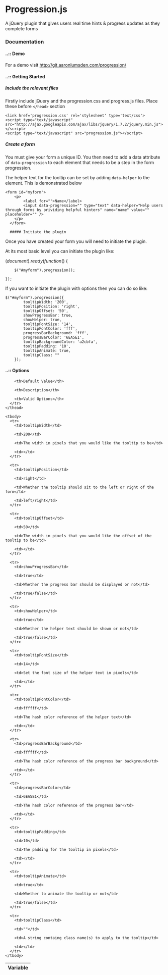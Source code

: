 Progression.js
==============

A jQuery plugin that gives users real time hints &amp; progress updates as they complete forms


### Documentation

#### ..:: Demo
For a demo visit http://git.aaronlumsden.com/progression/

#### ..:: Getting Started

##### Include the relevant files

Firstly include jQuery and the progression.css and progress.js files.
Place these before `</head>` section

    <link href='progression.css' rel='stylesheet' type='text/css'>
    <script type="text/javascript" src="http://ajax.googleapis.com/ajax/libs/jquery/1.7.2/jquery.min.js"></script>
    <script type="text/javascript" src="progression.js"></script>


##### Create a form

You must give your form a unique ID. You then need to add a data
attribute of `data-progression` to each element that needs to be a step
in the form progression.

The helper text for the tooltip can be set by adding `data-helper` to
the element. This is demonstrated below

    <form id="myform">
        <p>
            <label for="">Name</label> 
            <input data-progression="" type="text" data-helper="Help users through forms by prividing helpful hinters" name="name" value="" placeholder="" />
        </p>
      </form>

      ##### Initiate the plugin

Once you have created your form you will need to initiate the plugin.

At its most basic level you can initiate the plugin like:

   $(document).ready(function ($) {

        $("#myform").progression();

    });
                            

If you want to initiate the plugin with options then you can do so like:

    $("#myform").progression({
            tooltipWidth: '200',
            tooltipPosition: 'right',
            tooltipOffset: '50',
            showProgressBar: true,
            showHelper: true,
            tooltipFontSize: '14',
            tooltipFontColor: 'fff',
            progressBarBackground: 'fff',
            progressBarColor: '6EA5E1',
            tooltipBackgroundColor: 'a2cbfa',
            tooltipPadding: '10',
            tooltipAnimate: true,
            tooltipClass: ""
        });            


#### ..:: Options

<table>
    <thead>
      <tr>
        <th>Variable</th>

        <th>Default Value</th>

        <th>Description</th>

        <th>Valid Options</th>
      </tr>
    </thead>

    <tbody>
      <tr>
        <td>tooltipWidth</td>

        <td>200</td>

        <td>The width in pixels that you would like the tooltip to be</td>

        <td></td>
      </tr>

      <tr>
        <td>tooltipPosition</td>

        <td>right</td>

        <td>Whether the tooltip should sit to the left or right of the form</td>

        <td>left/right</td>
      </tr>

      <tr>
        <td>tooltipOffset</td>

        <td>50</td>

        <td>The width in pixels that you would like the offset of the tooltip to be</td>

        <td></td>
      </tr>

      <tr>
        <td>showProgressBar</td>

        <td>true</td>

        <td>Whether the progress bar should be displayed or not</td>

        <td>true/false</td>
      </tr>

      <tr>
        <td>showHelper</td>

        <td>true</td>

        <td>Whether the helper text should be shown or not</td>

        <td>true/false</td>
      </tr>

      <tr>
        <td>tooltipFontSize</td>

        <td>14</td>

        <td>Set the font size of the helper text in pixels</td>

        <td></td>
      </tr>

      <tr>
        <td>tooltipFontColor</td>

        <td>ffffff</td>

        <td>The hash color reference of the helper text</td>

        <td></td>
      </tr>

      <tr>
        <td>progressBarBackground</td>

        <td>ffffff</td>

        <td>The hash color reference of the progress bar background</td>

        <td></td>
      </tr>

      <tr>
        <td>progressBarColor</td>

        <td>6EA5E1</td>

        <td>The hash color reference of the progress bar</td>

        <td></td>
      </tr>

      <tr>
        <td>tooltipPadding</td>

        <td>10</td>

        <td>The padding for the tooltip in pixels</td>

        <td></td>
      </tr>

      <tr>
        <td>tooltipAnimate</td>

        <td>true</td>

        <td>Whether to animate the tooltip or not</td>

        <td>true/false</td>
      </tr>

      <tr>
        <td>tooltipClass</td>

        <td>""</td>

        <td>A string containg class name(s) to apply to the tooltip</td>

        <td></td>
      </tr>
    </tbody>
  </table>


      

